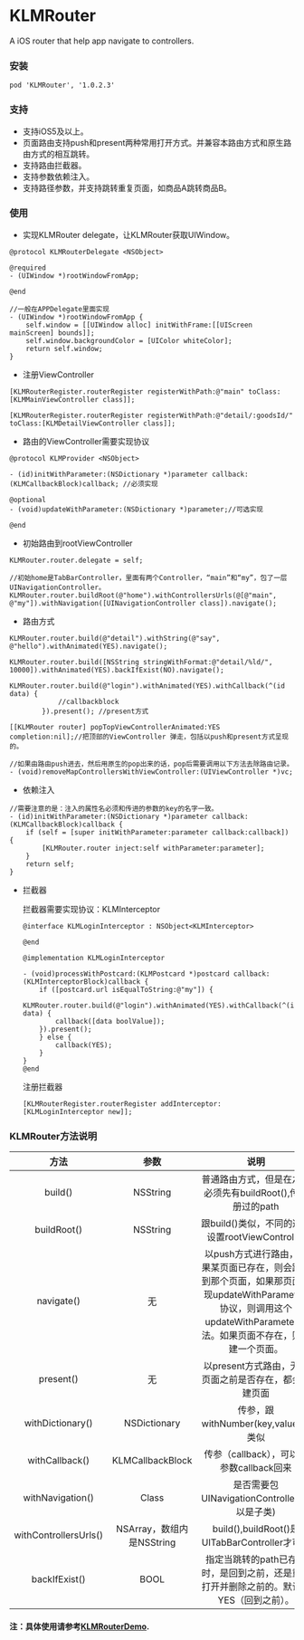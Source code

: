 # KLMRouter
A iOS router that help app navigate to controllers.

### 安装
```
pod 'KLMRouter', '1.0.2.3'
```

### 支持
* 支持iOS5及以上。
* 页面路由支持push和present两种常用打开方式。并兼容本路由方式和原生路由方式的相互跳转。
* 支持路由拦截器。
* 支持参数依赖注入。
* 支持路径参数，并支持跳转重复页面，如商品A跳转商品B。

### 使用
* 实现KLMRouter delegate，让KLMRouter获取UIWindow。

```
@protocol KLMRouterDelegate <NSObject>

@required
- (UIWindow *)rootWindowFromApp;

@end

//一般在APPDelegate里面实现
- (UIWindow *)rootWindowFromApp {
    self.window = [[UIWindow alloc] initWithFrame:[[UIScreen mainScreen] bounds]];
    self.window.backgroundColor = [UIColor whiteColor];
    return self.window;
}

```

* 注册ViewController

```
[KLMRouterRegister.routerRegister registerWithPath:@"main" toClass:[KLMMainViewController class]];

[KLMRouterRegister.routerRegister registerWithPath:@"detail/:goodsId/" toClass:[KLMDetailViewController class]];
```

* 路由的ViewController需要实现协议

```
@protocol KLMProvider <NSObject>

- (id)initWithParameter:(NSDictionary *)parameter callback:(KLMCallbackBlock)callback; //必须实现

@optional
- (void)updateWithParameter:(NSDictionary *)parameter;//可选实现

@end
```

* 初始路由到rootViewController

```
KLMRouter.router.delegate = self;

//初始home是TabBarController，里面有两个Controller，“main”和“my”，包了一层UINavigationController。
KLMRouter.router.buildRoot(@"home").withControllersUrls(@[@"main", @"my"]).withNavigation([UINavigationController class]).navigate();
```

* 路由方式

```
KLMRouter.router.build(@"detail").withString(@"say", @"hello").withAnimated(YES).navigate();  

KLMRouter.router.build([NSString stringWithFormat:@"detail/%ld/", 10000]).withAnimated(YES).backIfExist(NO).navigate();

KLMRouter.router.build(@"login").withAnimated(YES).withCallback(^(id data) {
            //callbackblock
        }).present(); //present方式
        
[[KLMRouter router] popTopViewControllerAnimated:YES completion:nil];//把顶部的ViewController 弹走，包括以push和present方式呈现的。

//如果由路由push进去，然后用原生的pop出来的话，pop后需要调用以下方法去除路由记录。
- (void)removeMapControllersWithViewController:(UIViewController *)vc;
```

* 依赖注入

```
//需要注意的是：注入的属性名必须和传进的参数的key的名字一致。
- (id)initWithParameter:(NSDictionary *)parameter callback:(KLMCallbackBlock)callback {
    if (self = [super initWithParameter:parameter callback:callback]) {
        [KLMRouter.router inject:self withParameter:parameter];
    }
    return self;
}
```

* 拦截器

	拦截器需要实现协议：KLMInterceptor
	
	```
	@interface KLMLoginInterceptor : NSObject<KLMInterceptor>

	@end
	
	@implementation KLMLoginInterceptor

	- (void)processWithPostcard:(KLMPostcard *)postcard callback:(KLMInterceptorBlock)callback {
    	if ([postcard.url isEqualToString:@"my"]) {
        KLMRouter.router.build(@"login").withAnimated(YES).withCallback(^(id data) {
            callback([data boolValue]);
        }).present();
    	} else {
        	callback(YES);
    	}
	}
	@end
	```
	
	注册拦截器
	
	```
	[KLMRouterRegister.routerRegister addInterceptor:[KLMLoginInterceptor new]];
	```
	
### KLMRouter方法说明

| 方法        | 参数           |  说明  |
| :-----------: |:-------------:| :-----:|
| build()          | NSString | 普通路由方式，但是在之前必须先有buildRoot(),传注册过的path  |
| buildRoot()      | NSString      |   跟build()类似，不同的这是设置rootViewController  |
| navigate()       | 无      |    以push方式进行路由，如果某页面已存在，则会路由到那个页面，如果那页面实现updateWithParameter: 协议，则调用这个updateWithParameter方法。如果页面不存在，则新建一个页面。 |
| present()      | 无      |    以present方式路由，无论页面之前是否存在，都会新建页面  |
| withDictionary() | NSDictionary      |    传参，跟withNumber(key,value)等类似  |
| withCallback() | KLMCallbackBlock      |    传参（callback），可以把参数callback回来 |
| withNavigation() | Class      |    是否需要包UINavigationController(可以是子类)  |
| withControllersUrls() | NSArray，数组内是NSString     |    build(),buildRoot()是UITabBarController才可以  |
| backIfExist() | BOOL | 指定当跳转的path已存在时，是回到之前，还是重新打开并删除之前的。默认是YES（回到之前）。

#### 注：具体使用请参考[KLMRouterDemo](https://github.com/shsoul/KLMRouter).
